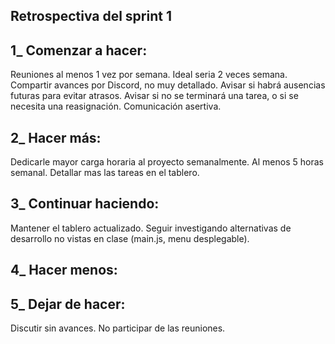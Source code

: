 ## Retrospectiva del sprint 1

## 1_ Comenzar a hacer:

Reuniones al menos 1 vez por semana. Ideal seria 2 veces semana. 
Compartir avances por Discord, no muy detallado.
Avisar si habrá ausencias futuras para evitar atrasos. 
Avisar si no se terminará una tarea, o si se necesita una reasignación. 
Comunicación asertiva. 

## 2_ Hacer más: 

Dedicarle mayor carga horaria al proyecto semanalmente. Al menos 5 horas semanal.
Detallar mas las tareas en el tablero.

## 3_ Continuar haciendo:

Mantener el tablero actualizado. 
Seguir investigando alternativas de desarrollo no vistas en clase (main.js, menu desplegable).

## 4_ Hacer menos:



## 5_ Dejar de hacer:

Discutir sin avances. 
No participar de las reuniones.

